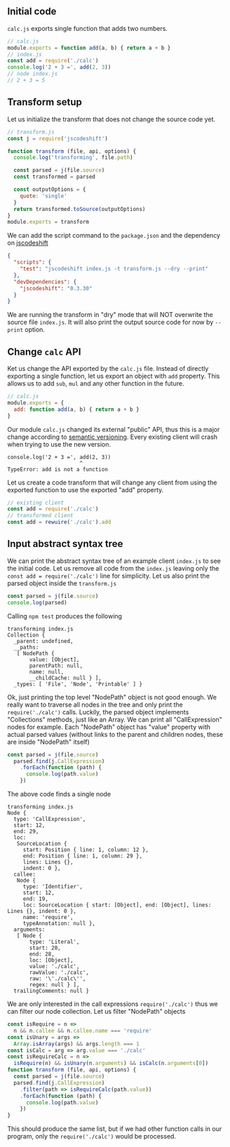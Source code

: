 ## Initial code

`calc.js` exports single function that adds two numbers.

```js
// calc.js
module.exports = function add(a, b) { return a + b }
// index.js
const add = require('./calc')
console.log('2 + 3 =', add(2, 3))
// node index.js
// 2 + 3 = 5
```

## Transform setup

Let us initialize the transform that does not change the source
code yet.

```js
// transform.js
const j = require('jscodeshift')

function transform (file, api, options) {
  console.log('transforming', file.path)

  const parsed = j(file.source)
  const transformed = parsed

  const outputOptions = {
    quote: 'single'
  }
  return transformed.toSource(outputOptions)
}
module.exports = transform
```

We can add the script command to the `package.json` and the
dependency on [jscodeshift](https://github.com/facebook/jscodeshift#readme)

```json
{
  "scripts": {
    "test": "jscodeshift index.js -t transform.js --dry --print"
  },
  "devDependencies": {
    "jscodeshift": "0.3.30"
  }
}
```

We are running the transform in "dry" mode that will NOT overwrite the
source file `index.js`. It will also print the output source code for
now by `--print` option.

## Change `calc` API

Ket us change the API exported by the `calc.js` file. Instead of directly
exporting a single function, let us export an object with `add` property.
This allows us to add `sub`, `mul` and any other function in the future.

```js
// calc.js
module.exports = {
  add: function add(a, b) { return a + b }
}
```

Our module `calc.js` changed its external "public" API, thus this is a major
change according to [semantic versioning](http://semver.org/). Every existing
client will crash when trying to use the new version.

```
console.log('2 + 3 =', add(2, 3))
                       ^
TypeError: add is not a function
```

Let us create a code transform that will change any client from using the
exported function to use the exported "add" property.

```js
// existing client
const add = require('./calc')
// transformed client
const add = rewuire('./calc').add
```

## Input abstract syntax tree

We can print the abstract syntax tree of an example client `index.js` to see
the initial code. Let us remove all code from the `index.js` leaving only
the `const add = require('./calc')` line for simplicity. Let us also print
the parsed object inside the `transform.js`

```js
const parsed = j(file.source)
console.log(parsed)
```

Calling `npm test` produces the following

```
transforming index.js
Collection {
  _parent: undefined,
  __paths:
   [ NodePath {
       value: [Object],
       parentPath: null,
       name: null,
       __childCache: null } ],
  _types: [ 'File', 'Node', 'Printable' ] }
```

Ok, just printing the top level "NodePath" object is not good enough.
We really want to traverse all nodes in the tree and only print the
`require('./calc')` calls. Luckily, the parsed object implements "Collections"
methods, just like an Array. We can print all "CallExpression" nodes for
example. Each "NodePath" object has "value" property with actual parsed
values (without links to the parent and children nodes, these are inside
"NodePath" itself)

```js
const parsed = j(file.source)
  parsed.find(j.CallExpression)
    .forEach(function (path) {
      console.log(path.value)
    })
```

The above code finds a single node

```
transforming index.js
Node {
  type: 'CallExpression',
  start: 12,
  end: 29,
  loc:
   SourceLocation {
     start: Position { line: 1, column: 12 },
     end: Position { line: 1, column: 29 },
     lines: Lines {},
     indent: 0 },
  callee:
   Node {
     type: 'Identifier',
     start: 12,
     end: 19,
     loc: SourceLocation { start: [Object], end: [Object], lines: Lines {}, indent: 0 },
     name: 'require',
     typeAnnotation: null },
  arguments:
   [ Node {
       type: 'Literal',
       start: 20,
       end: 28,
       loc: [Object],
       value: './calc',
       rawValue: './calc',
       raw: '\'./calc\'',
       regex: null } ],
  trailingComments: null }
```

We are only interested in the call expressions `require('./calc')` thus
we can filter our node collection. Let us filter "NodePath" objects

```js
const isRequire = n =>
  n && n.callee && n.callee.name === 'require'
const isUnary = args =>
  Array.isArray(args) && args.length === 1
const isCalc = arg => arg.value === './calc'
const isRequireCalc = n =>
  isRequire(n) && isUnary(n.arguments) && isCalc(n.arguments[0])
function transform (file, api, options) {
  const parsed = j(file.source)
  parsed.find(j.CallExpression)
    .filter(path => isRequireCalc(path.value))
    .forEach(function (path) {
      console.log(path.value)
    })
}
```
This should produce the same list, but if we had other function calls in our
program, only the `require('./calc')` would be processed.
